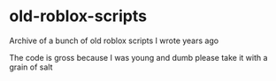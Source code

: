 # old-roblox-scripts
Archive of a bunch of old roblox scripts I wrote years ago

The code is gross because I was young and dumb please take it with a grain of salt
